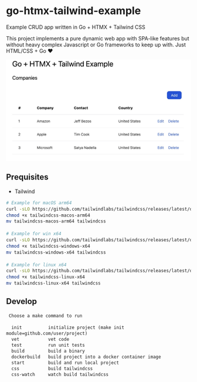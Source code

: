 # go-htmx-tailwind-example

Example CRUD app written in Go + HTMX + Tailwind CSS

This project implements a pure dynamic web app with SPA-like features but without heavy complex Javascript or Go frameworks to keep up with.  Just HTML/CSS + Go ❤️

![screenshot](./screenshot.jpeg)

## Prequisites
- Tailwind
``` bash
# Example for macOS arm64
curl -sLO https://github.com/tailwindlabs/tailwindcss/releases/latest/download/tailwindcss-macos-arm64
chmod +x tailwindcss-macos-arm64
mv tailwindcss-macos-arm64 tailwindcss

# Example for win x64
curl -sLO https://github.com/tailwindlabs/tailwindcss/releases/latest/download/tailwindcss-windows-x64
chmod +x tailwindcss-windows-x64
mv tailwindcss-windows-x64 tailwindcss

# Example for linux x64
curl -sLO https://github.com/tailwindlabs/tailwindcss/releases/latest/download/tailwindcss-linux-x64
chmod +x tailwindcss-linux-x64
mv tailwindcss-linux-x64 tailwindcss
```

## Develop

```
 Choose a make command to run

  init          initialize project (make init module=github.com/user/project)
  vet           vet code
  test          run unit tests
  build         build a binary
  dockerbuild   build project into a docker container image
  start         build and run local project
  css           build tailwindcss
  css-watch     watch build tailwindcss
```
